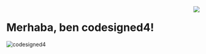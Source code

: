 <img align='right' src="https://github-readme-stats.vercel.app/api?username=codesigned4&show_icons=true">

# Merhaba, ben codesigned4! 
<p align="left"> <img src="https://komarev.com/ghpvc/?username=codesigned4" alt="codesigned4" /> </p>




